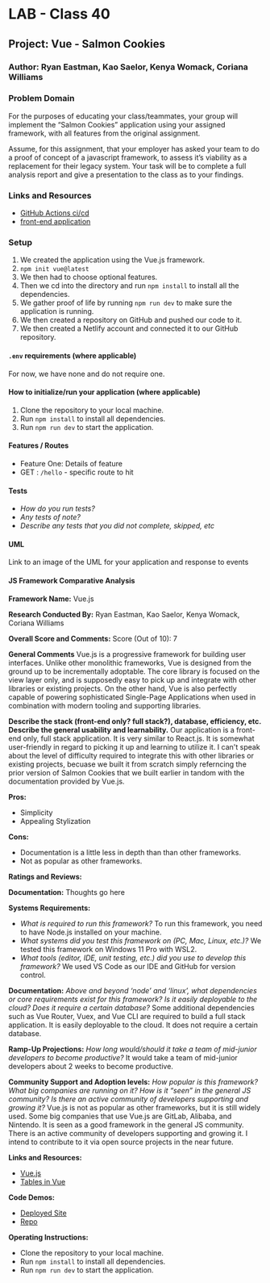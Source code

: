 # LAB - Class 40

## Project: Vue - Salmon Cookies

### Author: Ryan Eastman, Kao Saelor, Kenya Womack, Coriana Williams

### Problem Domain  

For the purposes of educating your class/teammates, your group will implement the “Salmon Cookies” application using your assigned framework, with all features from the original assignment.

Assume, for this assignment, that your employer has asked your team to do a proof of concept of a javascript framework, to assess it’s viability as a replacement for their legacy system. Your task will be to complete a full analysis report and give a presentation to the class as to your findings.

### Links and Resources

- [GitHub Actions ci/cd](https://github.com/DocHolliday13x/vue-salmoncookies/actions)
- [front-end application](https://vue-salmoncookies.netlify.app/)

### Setup

1. We created the application using the Vue.js framework.
2. `npm init vue@latest`
3. We then had to choose optional features.
4. Then we cd into the directory and run `npm install` to install all the dependencies.
5. We gather proof of life by running `npm run dev` to make sure the application is running.
6. We then created a repository on GitHub and pushed our code to it.
7. We then created a Netlify account and connected it to our GitHub repository.

#### `.env` requirements (where applicable)

For now, we have none and do not require one.

#### How to initialize/run your application (where applicable)

1. Clone the repository to your local machine.
2. Run `npm install` to install all dependencies.
3. Run `npm run dev` to start the application.

#### Features / Routes

- Feature One: Details of feature
- GET : `/hello` - specific route to hit

#### Tests

- *How do you run tests?*
- *Any tests of note?*
- *Describe any tests that you did not complete, skipped, etc*

#### UML

Link to an image of the UML for your application and response to events

#### JS Framework Comparative Analysis

**Framework Name:** Vue.js

**Research Conducted By:** Ryan Eastman, Kao Saelor, Kenya Womack, Coriana Williams

**Overall Score and Comments:**
Score (Out of 10): 7

**General Comments**
Vue.js is a progressive framework for building user interfaces. Unlike other monolithic frameworks, Vue is designed from the ground up to be incrementally adoptable. The core library is focused on the view layer only, and is supposedly easy to pick up and integrate with other libraries or existing projects. On the other hand, Vue is also perfectly capable of powering sophisticated Single-Page Applications when used in combination with modern tooling and supporting libraries.

**Describe the stack (front-end only? full stack?), database, efficiency, etc. Describe the general usability and learnability.**
Our application is a front-end only, full stack application. It is very similar to React.js. It is somewhat user-friendly in regard to picking it up and learning to utilize it. I can't speak about the level of difficulty required to integrate this with other libraries or existing projects, becuase we built it from scratch simply referncing the prior version of Salmon Cookies that we built earlier in tandom with the documentation provided by Vue.js.

**Pros:**

- Simplicity
- Appealing Stylization

**Cons:**

- Documentation is a little less in depth than than other frameworks.
- Not as popular as other frameworks.

**Ratings and Reviews:**

**Documentation:**
Thoughts go here

**Systems Requirements:**

- *What is required to run this framework?* To run this framework, you need to have Node.js installed on your machine.
- *What systems did you test this framework on (PC, Mac, Linux, etc.)?* We tested this framework on Windows 11 Pro with WSL2.
- *What tools (editor, IDE, unit testing, etc.) did you use to develop this framework?* We used VS Code as our IDE and GitHub for version control.

**Documentation:**
*Above and beyond ‘node’ and ‘linux’, what dependencies or core requirements exist for this framework? Is it easily deployable to the cloud? Does it require a certain database?* Some additional dependencies such as Vue Router, Vuex, and Vue CLI are required to build a full stack application. It is easily deployable to the cloud. It does not require a certain database.

**Ramp-Up Projections:**
*How long would/should it take a team of mid-junior developers to become productive?* It would take a team of mid-junior developers about 2 weeks to become productive.

**Community Support and Adoption levels:**
*How popular is this framework? What big companies are running on it? How is it “seen” in the general JS community? Is there an active community of developers supporting and growing it?* Vue.js is not as popular as other frameworks, but it is still widely used. Some big companies that use Vue.js are GitLab, Alibaba, and Nintendo. It is seen as a good framework in the general JS community. There is an active community of developers supporting and growing it. I intend to contribute to it via open source projects in the near future.

**Links and Resources:**

- [Vue.js](https://vuejs.org/)
- [Tables in Vue](https://vuejsexamples.com/tag/table/)

**Code Demos:**

- [Deployed Site](https://vue-salmoncookies.netlify.app/)
- [Repo](https://github.com/DocHolliday13x/vue-salmoncookies)

**Operating Instructions:**

- Clone the repository to your local machine.
- Run `npm install` to install all dependencies.
- Run `npm run dev` to start the application.

